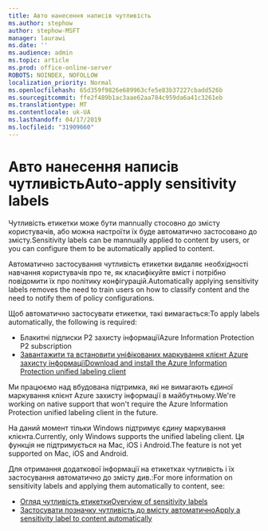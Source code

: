 ```yaml
---
title: Авто нанесення написів чутливість
ms.author: stephow
author: stephow-MSFT
manager: laurawi
ms.date: ''
ms.audience: admin
ms.topic: article
ms.prod: office-online-server
ROBOTS: NOINDEX, NOFOLLOW
localization_priority: Normal
ms.openlocfilehash: 65d359f9826e689963cfe5e83b37227cbadd526b
ms.sourcegitcommit: ffe2f489b1ac3aae62aa784c959da6a41c3261eb
ms.translationtype: MT
ms.contentlocale: uk-UA
ms.lasthandoff: 04/17/2019
ms.locfileid: "31909660"
---
```

# <a name="auto-apply-sensitivity-labels"></a><span data-ttu-id="efc16-102">Авто нанесення написів чутливість</span><span class="sxs-lookup"><span data-stu-id="efc16-102">Auto-apply sensitivity labels</span></span>

<span data-ttu-id="efc16-103">Чутливість етикетки може бути mannually стосовно до змісту користувачів, або можна настроїти їх буде автоматично застосовано до змісту.</span><span class="sxs-lookup"><span data-stu-id="efc16-103">Sensitivity labels can be mannually applied to content by users, or you can configure them to be automatically applied to content.</span></span>

<span data-ttu-id="efc16-104">Автоматично застосування чутливість етикетки видаляє необхідності навчання користувачів про те, як класифікуйте вміст і потрібно повідомити їх про політику конфігурацій.</span><span class="sxs-lookup"><span data-stu-id="efc16-104">Automatically applying sensitivity labels removes the need to train users on how to classify content and the need to notify them of policy configurations.</span></span>

<span data-ttu-id="efc16-105">Щоб автоматично застосувати етикетки, такі вимагається:</span><span class="sxs-lookup"><span data-stu-id="efc16-105">To apply labels automatically, the following is required:</span></span>

- <span data-ttu-id="efc16-106">Блакитні підписки P2 захисту інформації</span><span class="sxs-lookup"><span data-stu-id="efc16-106">Azure Information Protection P2 subscription</span></span>
- [<span data-ttu-id="efc16-107">Завантажити та встановити уніфікованих маркування клієнт Azure захисту інформації</span><span class="sxs-lookup"><span data-stu-id="efc16-107">Download and install the Azure Information Protection unified labeling client</span></span>](https://docs.microsoft.com/en-us/azure/information-protection/rms-client/install-unifiedlabelingclient-app)

<span data-ttu-id="efc16-108">Ми працюємо над вбудована підтримка, які не вимагають єдиної маркування клієнт Azure захисту інформації в майбутньому.</span><span class="sxs-lookup"><span data-stu-id="efc16-108">We're working on native support that won't require the Azure Information Protection unified labeling client in the future.</span></span>

<span data-ttu-id="efc16-109">На даний момент тільки Windows підтримує єдину маркування клієнта.</span><span class="sxs-lookup"><span data-stu-id="efc16-109">Currently, only Windows supports the unified labeling client.</span></span>  <span data-ttu-id="efc16-110">Ця функція не підтримується на Mac, iOS і Android.</span><span class="sxs-lookup"><span data-stu-id="efc16-110">The feature is not yet supported on Mac, iOS and Android.</span></span>

<span data-ttu-id="efc16-111">Для отримання додаткової інформації на етикетках чутливість і їх застосування автоматично до змісту див.:</span><span class="sxs-lookup"><span data-stu-id="efc16-111">For more information on sensitivity labels and applying them automatically to content,  see:</span></span>

- [<span data-ttu-id="efc16-112">Огляд чутливість етикетки</span><span class="sxs-lookup"><span data-stu-id="efc16-112">Overview of sensitivity labels</span></span>](https://docs.microsoft.com/en-us/office365/securitycompliance/sensitivity-labels)
- [<span data-ttu-id="efc16-113">Застосувати позначку чутливість до вмісту автоматично</span><span class="sxs-lookup"><span data-stu-id="efc16-113">Apply a sensitivity label to content automatically</span></span>](https://docs.microsoft.com/en-us/office365/securitycompliance/apply_sensitivity_label_automatically)